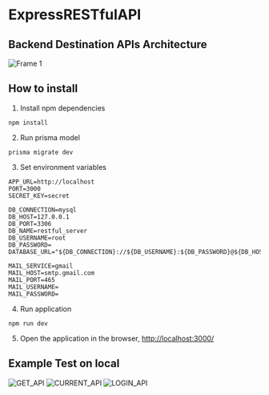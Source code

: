 # ExpressRESTfulAPI
## Backend Destination APIs Architecture
![Frame 1](https://github.com/Nurtur-Capstone-Project/Nurtur-API/assets/85015643/0836c350-26fb-4006-b62a-7604e0ac9454)


## How to install

1. Install npm dependencies
```
npm install
```
2. Run prisma model
```
prisma migrate dev
```
3. Set environment variables
```
APP_URL=http://localhost
PORT=3000
SECRET_KEY=secret

DB_CONNECTION=mysql
DB_HOST=127.0.0.1
DB_PORT=3306
DB_NAME=restful_server
DB_USERNAME=root
DB_PASSWORD=
DATABASE_URL="${DB_CONNECTION}://${DB_USERNAME}:${DB_PASSWORD}@${DB_HOST}:${DB_PORT}/${DB_NAME}"

MAIL_SERVICE=gmail
MAIL_HOST=smtp.gmail.com
MAIL_PORT=465
MAIL_USERNAME=
MAIL_PASSWORD=
```
4. Run application
```
npm run dev
```
5. Open the application in the browser, [http://localhost:3000/](http://localhost:3000/)
## Example Test on local 
![GET_API](https://github.com/Nurtur-Capstone-Project/Nurtur-API/assets/85015643/f74920cf-d934-4136-994f-3388bd730181)
![CURRENT_API](https://github.com/Nurtur-Capstone-Project/Nurtur-API/assets/85015643/18a1bd63-4dab-4487-a715-cd0a33472795)
![LOGIN_API](https://github.com/Nurtur-Capstone-Project/Nurtur-API/assets/85015643/c7c0136b-e524-47d3-b664-793ca6261564)


